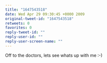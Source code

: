 ```yaml
---
title: "1647543518"
date: Wed Apr 29 09:30:45 +0000 2009
original-tweet-id: "1647543518"
retweets: 0
favorites: 0
reply-tweet-id: ""
reply-user-id: ""
reply-user-screen-name: ""
---
```

Off to the doctors, lets see whats up with me :-)
